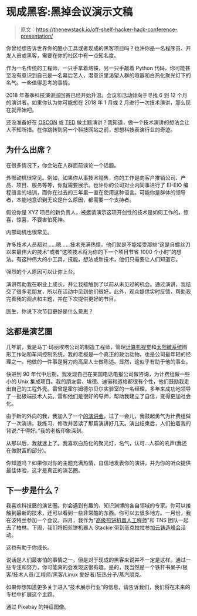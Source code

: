 # 现成黑客:黑掉会议演示文稿

> 原文：<https://thenewstack.io/off-shelf-hacker-hack-conference-presentation/>

你曾经想告诉世界你的酷小工具或者现成的黑客项目吗？也许你是一名程序员、开发人员或黑客，需要在你的社区中有一点知名度。

作为一名传统的工程师，一只手拿着烙铁，另一只手敲着 Python 代码，你可能甚至没有意识到自己是一名幕后艺人，潜意识里渴望人群的喧嚣和白热化聚光灯下的名气。一些值得思考的事情。

2018 年春季科技演讲巡回赛已经开始升温。会议和活动倾向于寻找 6 到 12 个月的演讲者。如果你认为你可能想在 2018 年 1 月或 2 月进行一次技术演讲，那么现在就开始吧。

还没准备好在 [OSCON](https://conferences.oreilly.com/oscon/oscon-tx) 或 [TED](https://www.ted.com/) 做主题演讲？我知道，做一个技术演讲的想法会让人不知所措。在你跳转到另一个科技网站之前，想想科技表演行业的奇迹。

## 为什么出席？

在很多情况下，你会站在人群面前谈论一个话题。

外部动机很常见。例如，如果你从事技术销售，你的工作是向客户推销公司、产品、项目、服务等等，你就需要展示。也许你的公司对业内同事进行了 EI-EIO 编程语言的培训，而你在过去的三年里一直在使用这种语言。可能你是群体的领导者，本能地意识到无论是什么原因，都需要一个支持者。

假设你是 XYZ 项目的新负责人，被邀请演示这项开创性的技术是如何工作的。惊喜，惊喜，不要害怕死神。

内部动机也很常见。

许多技术人员都对……嗯……技术充满热情。他们就是不能接受那些“这是自螺丝刀以来最伟大的技术”或者“这项技术将为你的下一个项目节省 1000 个小时”的想法。有这种伟大的小工具，技能，想法或新技术，他们只需要让人们知道它。

强烈的个人原因可以让你上台。

演讲帮助我在职业上成长，并让我接触到了以前从未见过的机会。通过演讲，我结交了很多老朋友，所以在活动中见到他们很好。此外，观众提供实时反馈，帮助我完善我的观点和主题，并在下次提供更好的节目。

医生，你说下次节目更好是什么意思？

## 这都是演艺圈

几年前，我是马丁·玛丽埃塔公司的制造工程师，管理[计算机视觉](https://en.wikipedia.org/wiki/Computervision)和[太阳微系统](https://en.wikipedia.org/wiki/Sun_Microsystems)图形工作站和车间控制系统。我的老板是一个真正的政治动物，也是公司最年轻的经理之一。他做的一件事是努力向高层人士做陈述。显然，这似乎有助于他的事业。

快进到 90 年代中后期，我发现自己在美国电话电报公司做咨询，为计费组做一些小的 Unix 集成项目。我的朋友雷、埃德、迪诺和道格都很有个性，他们鼓励我走出自己的工程外壳。雷曾是霍尔姆德尔贝尔实验室的一名经理，多年来成功地领导了一批极端技术人员。雷和他们是很好的导师，帮助我建立了自信，变得更加社会化。

由于新的外向的我，我加入了一个[的演讲会](https://www.toastmasters.org/)，过了一会儿，我鼓起勇气为计费组做了一次演讲。我练习、修改并苦读了那篇演讲好几天。演出结束后，人们拍着我的背说:“干得好。”我的老板印象深刻。

从那以后，我就迷上了。我喜欢白热化的聚光灯，名气，认可…人群的吼声(我还在做财富的部分)。

你知道吗？如果你对你的主题充满热情，自信地发表你的演讲，并为你的听众提供最佳体验，这才是真正的演艺圈。

## 下一步是什么？

我喜欢科技展的演艺圈。你会遇到有趣的、知识渊博的各自领域的专家。你可以接触到最新的技术，还可以看到一些非常酷的东西。你可以去很多地方。一月份，我在波特兰参加一个会议。四月，我作为"[高级煎饼机器人工程师](https://thenewstack.io/cloudnativecon-kubecon-eu-pancake-breakfast-2017-kubernetes-multi-cloud/)"和 TNS 团队一起去了柏林。下周，我们将把煎饼机器人 Stackie 带到圣克拉拉参加[云铸造峰会](https://cloudfoundry.org/event/summit-silicon-valley-2017/)活动。

这也有助于你成长。

说话是人们最害怕的事情之一，但是对于现成的黑客来说并不一定是这样。通过一些专注和努力，你可能真的会发现这很有趣。是的，我当然是一个铁杆书呆子/极客/技术人员/工程师/黑客/Linux 爱好者/狂热分子/蒸汽朋克。

如果你想知道更多关于进入“技术展示行业”的信息，请告诉我们，我们将在未来的专栏中扩展这个主题。

通过 Pixabay 的特征图像。

<svg xmlns:xlink="http://www.w3.org/1999/xlink" viewBox="0 0 68 31" version="1.1"><title>Group</title> <desc>Created with Sketch.</desc></svg>